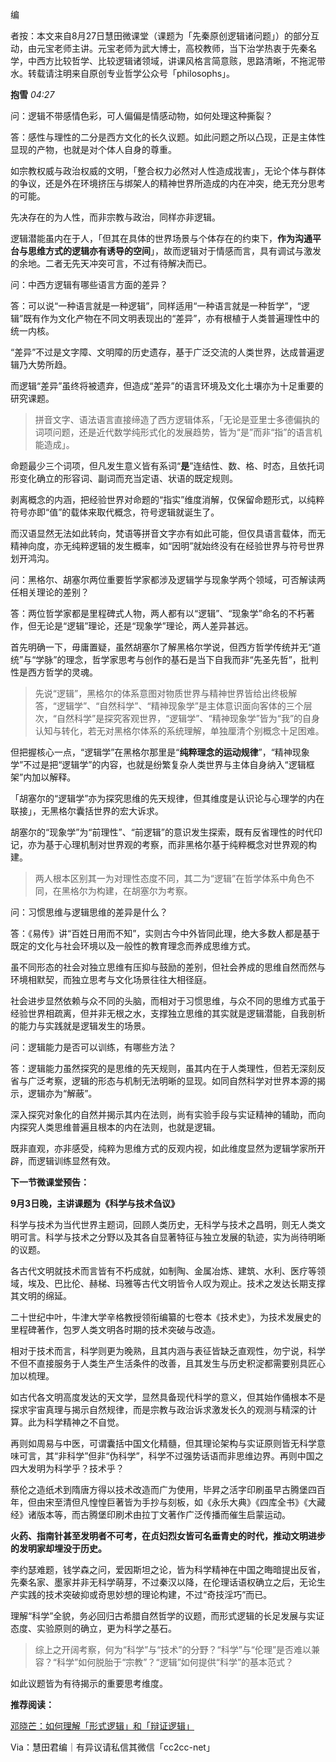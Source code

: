 编

者按：本文来自8月27日慧田微课堂（课题为「先秦原创逻辑诸问题」）的部分互动，由元宝老师主讲。元宝老师为武大博士，高校教师，当下治学热衷于先秦名学，中西方比较哲学、比较逻辑诸领域，讲课风格言简意赅，思路清晰，不拖泥带水。转载请注明来自原创专业哲学公众号「philosophs」。

**抱雪** _04:27_

问：逻辑不带感情色彩，可人偏偏是情感动物，如何处理这种撕裂？

答：感性与理性的二分是西方文化的长久议题。如此问题之所以凸现，正是主体性显现的产物，也就是对个体人自身的尊重。

如宗教权威与政治权威的文明，「整合权力必然对人性造成戕害」，无论个体与群体的争议，还是外在环境挤压与绑架人的精神世界所造成的内在冲突，绝无充分思考的可能。

先决存在的为人性，而非宗教与政治，同样亦非逻辑。

逻辑潜能虽内在于人，「但其在具体的世界场景与个体存在的约束下，**作为沟通平台与思维方式的逻辑亦有诱导的空间**」，故而逻辑对于情感而言，具有调试与激发的余地。二者无先天冲突可言，不过有待解决而已。

问：中西方逻辑有哪些语言方面的差异？

答：可以说“一种语言就是一种逻辑”，同样适用“一种语言就是一种哲学”，“逻辑”既有作为文化产物在不同文明表现出的“差异”，亦有根植于人类普遍理性中的统一内核。

“差异”不过是文字障、文明障的历史遗存，基于广泛交流的人类世界，达成普遍逻辑乃大势所趋。

而逻辑“差异”虽终将被遗弃，但造成“差异”的语言环境及文化土壤亦为十足重要的研究课题。

> 拼音文字、语法语言直接缔造了西方逻辑体系，「无论是亚里士多德偏执的词项问题，还是近代数学纯形式化的发展趋势，皆为“是”而非“指”的语言机能造成」。

命题最少三个词项，但凡发生意义皆有系词“**是**”连结性、数、格、时态，且依托词形变化确立的形容词、副词而充当定语、状语的既定规则。

剥离概念的内涵，把经验世界对命题的“指实”维度消解，仅保留命题形式，以纯粹符号亦即“值”的载体来取代概念，符号逻辑就诞生了。

而汉语显然无法如此转向，梵语等拼音文字亦有如此可能，但仅具语言载体，而无精神向度，亦无纯粹逻辑的发生概率，如“因明”就始终没有在经验世界与符号世界划开鸿沟。

问：黑格尔、胡塞尔两位重要哲学家都涉及逻辑学与现象学两个领域，可否解读两任相关理论的差别？

答：两位哲学家都是里程碑式人物，两人都有以“逻辑”、“现象学”命名的不朽著作，但无论是“逻辑”理论，还是“现象学”理论，两人差异甚远。

首先明确一下，毋庸置疑，虽然胡塞尔了解黑格尔学说，但西方哲学传统并无“道统”与“学脉”的理念，哲学家思考与创作的基石是当下自我而非“先圣先哲”，批判性是西方哲学的灵魂。

> 先说“逻辑”，黑格尔的体系意图对物质世界与精神世界皆给出终极解答，“逻辑学”、“自然科学”、“精神现象学”是主体意识面向客体的三个层次，“自然科学”是探究客观世界，“逻辑学”、“精神现象学”皆为“我”的自身认知与转化，若无对黑格尔体系的系统理解，单独厘清个别概念十足困难。

但把握核心一点，“逻辑学”在黑格尔那里是“**纯粹理念的运动规律**”，“精神现象学”不过是把“逻辑学”的内容，也就是纷繁复杂人类世界与主体自身纳入“逻辑框架”内加以解释。

「胡塞尔的“逻辑学”亦为探究思维的先天规律，但其维度是认识论与心理学的内在联接」，无黑格尔囊括世界的宏大诉求。

胡塞尔的“现象学”为“前理性”、“前逻辑”的意识发生探索，既有反省理性的时代印记，亦为基于心理机制对世界观的考察，而非黑格尔基于纯粹概念对世界观的构建。

> 两人根本区别其一为对理性态度不同，其二为“逻辑”在哲学体系中角色不同，在黑格尔为构建，在胡塞尔为考察。

问：习惯思维与逻辑思维的差异是什么？

答：《易传》讲“百姓日用而不知”，实则古今中外皆同此理，绝大多数人都是基于既定的文化与社会环境以及一般性的教育理念而养成思维方式。

虽不同形态的社会对独立思维有压抑与鼓励的差别，但社会养成的思维自然而然与环境相默契，而独立思考与文化场景往往大相径庭。

社会进步显然依赖与众不同的头脑，而相对于习惯思维，与众不同的思维方式虽于经验世界相疏离，但并非无根之水，支撑独立思维的其实就是逻辑潜能，自我剖析的能力与实践就是逻辑发生的场景。

问：逻辑能力是否可以训练，有哪些方法？

答：逻辑能力虽然探究的是思维的先天规则，虽其内在于人类理性，但若无深刻反省与广泛考察，逻辑的形态与机制无法明晰的显现。如同自然科学对世界本源的揭示，逻辑亦为“解蔽”。

深入探究对象化的自然并揭示其内在法则，尚有实验手段与实证精神的辅助，而向内探究人类思维普遍且根本的内在法则，也就是逻辑。

既非直观，亦非感受，纯粹为思维方式的反观内视，如此维度显然为逻辑学家所开辟，而逻辑训练显然有效。

**下一节微课堂预告：** 

**9月3日晚，主讲课题为《科学与技术刍议》**

科学与技术为当代世界主题词，回顾人类历史，无科学与技术之昌明，则无人类文明可言。科学与技术之分野以及其各自显著特征与独立发展的轨迹，实为尚待明晰的议题。

各古代文明就技术而言皆有不朽成就，如制陶、金属冶炼、建筑、水利、医疗等领域，埃及、巴比伦、赫梯、玛雅等古代文明皆令人叹为观止。技术之发达长期支撑其文明的绵延。

二十世纪中叶，牛津大学辛格教授领衔编纂的七卷本《技术史》，为技术发展史的里程碑著作，包罗人类文明各时期的技术突破与改造。

相对于技术而言，科学则更为晚熟，且其内涵与表征皆缺乏直观性，勿宁说，科学不但不直接服务于人类生产生活条件的改善，且其发生与历史积淀都需要别具匠心加以梳理。

如古代各文明高度发达的天文学，显然具备现代科学的意义，但其始作俑根本不是探求宇宙真理与揭示自然规律，而是宗教与政治诉求激发长久的观测与精深的计算。此为科学精神之不自觉。

再则如周易与中医，可谓囊括中国文化精髓，但其理论架构与实证原则皆无科学意味可言，其“非科学”但非“伪科学”，科学不过强势话语而非思维边界。再则中国之四大发明为科学乎？技术乎？

蔡伦之造纸术到隋唐方得以技术改造而广为使用，毕昇之活字印刷虽早古腾堡四百年，但由宋至清但凡惶惶巨著皆为手抄与刻板，如《永乐大典》《四库全书》《大藏经》诸版本等，而古腾堡印刷术由拉丁文著作广泛传播而催生启蒙运动。

**火药、指南针甚至发明者不可考，在贞妇烈女皆可名垂青史的时代，推动文明进步的发明家却埋没于历史。** 

李约瑟难题，钱学森之问，爱因斯坦之论，皆为科学精神在中国之晦暗提出反省，先秦名家、墨家并非无科学萌芽，不过秦汉以降，在伦理话语权确立之后，无论生产实践的技术突破抑或奇思妙想的理论构建，不过“奇技淫巧”而已。

理解“科学”全貌，务必回归古希腊自然哲学的议题，而形式逻辑的长足发展与实证态度、实验原则的确立，更为科学之基石。

> 综上之开阔考察，何为“科学”与“技术”的分野？“科学”与“伦理”是否难以兼容？“科学”如何脱胎于“宗教”？“逻辑”如何提供“科学”的基本范式？

如此议题皆为有待揭示的重要思考维度。

**推荐阅读：** 

[邓晓芒：如何理解「形式逻辑」和「辩证逻辑」](http://mp.weixin.qq.com/s?__biz=MzI4OTAxMTEwOA==&mid=400593077&idx=1&sn=af8f5d244b3504ddcce11ecca20f0c96&scene=21#wechat_redirect)  

Via：慧田君编｜有异议请私信其微信「cc2cc-net」